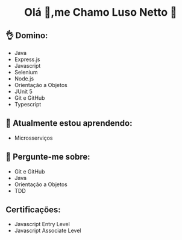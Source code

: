 <h1 align="center">Olá 👋,me Chamo Luso Netto 🚀</h1>

## 👌 Domino:
-  Java
-  Express.js
-  Javascript
-  Selenium
-  Node.js
-  Orientação a Objetos
-  JUnit 5
-  Git e GitHub
-  Typescript

## 🌱 Atualmente estou aprendendo:
- Microsserviços

## 💬 Pergunte-me sobre:
 - Git e GitHub
 - Java
 - Orientação a Objetos
 - TDD

 ## Certificações:
 - Javascript Entry Level
 - Javascript Associate Level
